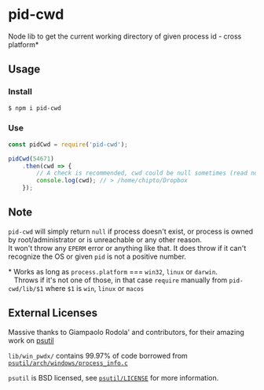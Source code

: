 # pid-cwd

Node lib to get the current working directory of given process id - cross platform*
 
## Usage

### Install

```bash
$ npm i pid-cwd
```

### Use

```javascript
const pidCwd = require('pid-cwd');

pidCwd(54671)
    .then(cwd => {
        // A check is recommended, cwd could be null sometimes (read note below)
        console.log(cwd); // > /home/chipto/Dropbox
    });

```

## Note

`pid-cwd` will simply return `null` if process doesn't exist, or process is owned by root/administrator or is unreachable or any other reason.<br>
It won't throw any `EPERM` error or anything like that. It does throw if it can't recognize the OS or given `pid` is not a positive number.

\* Works as long as `process.platform` === `win32`, `linux` or `darwin`. <br>
&nbsp;&nbsp;&nbsp;Throws if it's not one of those, in that case `require` manually from `pid-cwd/lib/$1` where `$1` is `win`, `linux` or `macos`

## External Licenses

Massive thanks to  Giampaolo Rodola' and contributors, for their amazing work on [psutil](https://github.com/giampaolo/psutil)

`lib/win_pwdx/` contains 99.97% of code borrowed from [`psutil/arch/windows/process_info.c`](https://github.com/giampaolo/psutil/blob/master/psutil/arch/windows/process_info.c)

`psutil` is BSD licensed, see [`psutil/LICENSE`](https://github.com/giampaolo/psutil/blob/master/LICENSE) for more information.
